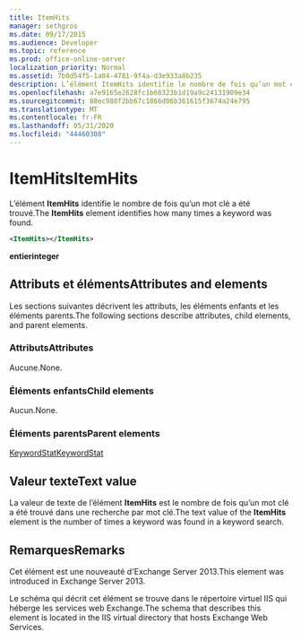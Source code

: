 ```yaml
---
title: ItemHits
manager: sethgros
ms.date: 09/17/2015
ms.audience: Developer
ms.topic: reference
ms.prod: office-online-server
localization_priority: Normal
ms.assetid: 7b0d54f5-1a04-4781-9f4a-d3e933a8b235
description: L’élément ItemHits identifie le nombre de fois qu’un mot clé a été trouvé.
ms.openlocfilehash: a7e9165e2628fc1b66323b1d19a9c24131909e34
ms.sourcegitcommit: 88ec988f2bb67c1866d06b361615f3674a24e795
ms.translationtype: MT
ms.contentlocale: fr-FR
ms.lasthandoff: 05/31/2020
ms.locfileid: "44460308"
---
```

# <a name="itemhits"></a><span data-ttu-id="c39a9-103">ItemHits</span><span class="sxs-lookup"><span data-stu-id="c39a9-103">ItemHits</span></span>

<span data-ttu-id="c39a9-104">L’élément **ItemHits** identifie le nombre de fois qu’un mot clé a été trouvé.</span><span class="sxs-lookup"><span data-stu-id="c39a9-104">The **ItemHits** element identifies how many times a keyword was found.</span></span> 
  
```XML
<ItemHits></ItemHits>
```

 <span data-ttu-id="c39a9-105">**entier**</span><span class="sxs-lookup"><span data-stu-id="c39a9-105">**integer**</span></span>
## <a name="attributes-and-elements"></a><span data-ttu-id="c39a9-106">Attributs et éléments</span><span class="sxs-lookup"><span data-stu-id="c39a9-106">Attributes and elements</span></span>

<span data-ttu-id="c39a9-107">Les sections suivantes décrivent les attributs, les éléments enfants et les éléments parents.</span><span class="sxs-lookup"><span data-stu-id="c39a9-107">The following sections describe attributes, child elements, and parent elements.</span></span>
  
### <a name="attributes"></a><span data-ttu-id="c39a9-108">Attributs</span><span class="sxs-lookup"><span data-stu-id="c39a9-108">Attributes</span></span>

<span data-ttu-id="c39a9-109">Aucune.</span><span class="sxs-lookup"><span data-stu-id="c39a9-109">None.</span></span>
  
### <a name="child-elements"></a><span data-ttu-id="c39a9-110">Éléments enfants</span><span class="sxs-lookup"><span data-stu-id="c39a9-110">Child elements</span></span>

<span data-ttu-id="c39a9-111">Aucun.</span><span class="sxs-lookup"><span data-stu-id="c39a9-111">None.</span></span>
  
### <a name="parent-elements"></a><span data-ttu-id="c39a9-112">Éléments parents</span><span class="sxs-lookup"><span data-stu-id="c39a9-112">Parent elements</span></span>

[<span data-ttu-id="c39a9-113">KeywordStat</span><span class="sxs-lookup"><span data-stu-id="c39a9-113">KeywordStat</span></span>](keywordstat.md)
  
## <a name="text-value"></a><span data-ttu-id="c39a9-114">Valeur texte</span><span class="sxs-lookup"><span data-stu-id="c39a9-114">Text value</span></span>

<span data-ttu-id="c39a9-115">La valeur de texte de l’élément **ItemHits** est le nombre de fois qu’un mot clé a été trouvé dans une recherche par mot clé.</span><span class="sxs-lookup"><span data-stu-id="c39a9-115">The text value of the **ItemHits** element is the number of times a keyword was found in a keyword search.</span></span> 
  
## <a name="remarks"></a><span data-ttu-id="c39a9-116">Remarques</span><span class="sxs-lookup"><span data-stu-id="c39a9-116">Remarks</span></span>

<span data-ttu-id="c39a9-117">Cet élément est une nouveauté d'Exchange Server 2013.</span><span class="sxs-lookup"><span data-stu-id="c39a9-117">This element was introduced in Exchange Server 2013.</span></span>
  
<span data-ttu-id="c39a9-118">Le schéma qui décrit cet élément se trouve dans le répertoire virtuel IIS qui héberge les services web Exchange.</span><span class="sxs-lookup"><span data-stu-id="c39a9-118">The schema that describes this element is located in the IIS virtual directory that hosts Exchange Web Services.</span></span>
  

